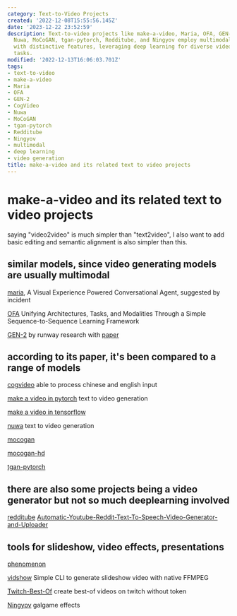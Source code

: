 ```yaml
---
category: Text-to-Video Projects
created: '2022-12-08T15:55:56.145Z'
date: '2023-12-22 23:52:59'
description: Text-to-video projects like make-a-video, Maria, OFA, GEN-2, CogVideo,
  Nuwa, MoCoGAN, tgan-pytorch, Redditube, and Ningyov employ multimodal techniques
  with distinctive features, leveraging deep learning for diverse video generation
  tasks.
modified: '2022-12-13T16:06:03.701Z'
tags:
- text-to-video
- make-a-video
- Maria
- OFA
- GEN-2
- CogVideo
- Nuwa
- MoCoGAN
- tgan-pytorch
- Redditube
- Ningyov
- multimodal
- deep learning
- video generation
title: make-a-video and its related text to video projects
---
```

# make-a-video and its related text to video projects

saying "video2video" is much simpler than "text2video", I also want to add basic editing and semantic alignment is also simpler than this.

## similar models, since video generating models are usually multimodal

[maria](https://github.com/jokieleung/Maria), A Visual Experience Powered Conversational Agent, suggested by incident

[OFA](https://github.com/OFA-Sys/OFA) Unifying Architectures, Tasks, and Modalities Through a Simple Sequence-to-Sequence Learning Framework

[GEN-2](https://research.runwayml.com/gen2) by runway research with [paper](https://arxiv.org/abs/2302.03011)

## according to its paper, it's been compared to a range of models

[cogvideo](https://github.com/THUDM/CogVideo) able to process chinese and english input

[make a video in pytorch](https://github.com/lucidrains/make-a-video-pytorch) text to video generation

[make a video in tensorflow](https://github.com/soran-ghaderi/make-a-video)

[nuwa](https://github.com/lucidrains/nuwa-pytorch) text to video generation

[mocogan](https://github.com/sergeytulyakov/mocogan)

[mocogan-hd](https://github.com/snap-research/MoCoGAN-HD#:~:text=/-,MoCoGAN%2DHD,-Public)

[tgan-pytorch](https://github.com/proceduralia/tgan-pytorch)

## there are also some projects being a video generator but not so much deeplearning involved

[redditube](https://github.com/charlypoirier/redditube)
[Automatic-Youtube-Reddit-Text-To-Speech-Video-Generator-and-Uploader](https://github.com/HA6Bots/Automatic-Youtube-Reddit-Text-To-Speech-Video-Generator-and-Uploade)

## tools for slideshow, video effects, presentations

[phenomenon](https://github.com/react-phenomenon/phenomenon)

[vidshow](https://github.com/oknoorap/vidshow) Simple CLI to generate slideshow video with native FFMPEG

[Twitch-Best-Of](https://github.com/BayoDev/Twitch-Best-Of) create best-of videos on twitch without token

[Ningyov](https://github.com/613-forever/Ningyov) galgame effects
